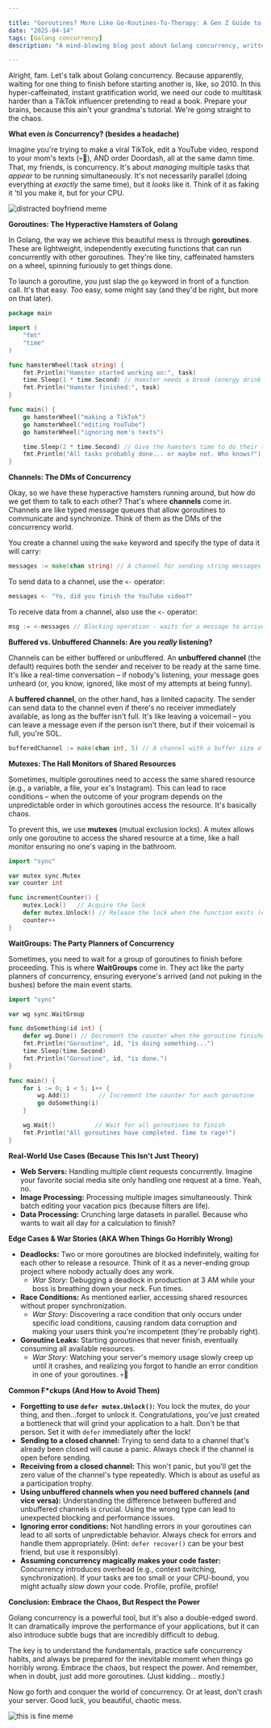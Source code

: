 ```yaml
---

title: "Goroutines? More Like Go-Routines-To-Therapy: A Gen Z Guide to Golang Concurrency"
date: "2025-04-14"
tags: [Golang concurrency]
description: "A mind-blowing blog post about Golang concurrency, written for chaotic Gen Z engineers. Because who has time for sequential code when the world's ending?"

---
```


Alright, fam. Let's talk about Golang concurrency. Because apparently, waiting for one thing to finish before starting another is, like, *so* 2010. In this hyper-caffeinated, instant gratification world, we need our code to multitask harder than a TikTok influencer pretending to read a book. Prepare your brains, because this ain't your grandma's tutorial. We're going straight to the chaos.

**What even *is* Concurrency? (besides a headache)**

Imagine you're trying to make a viral TikTok, edit a YouTube video, respond to your mom's texts (💀🙏), AND order Doordash, all at the same damn time. That, my friends, is concurrency. It's about *managing* multiple tasks that *appear* to be running simultaneously. It's not necessarily parallel (doing everything at *exactly* the same time), but it *looks* like it. Think of it as faking it 'til you make it, but for your CPU.

![distracted boyfriend meme](https://i.imgflip.com/30b1gx.jpg)

**Goroutines: The Hyperactive Hamsters of Golang**

In Golang, the way we achieve this beautiful mess is through **goroutines**. These are lightweight, independently executing functions that can run concurrently with other goroutines. They're like tiny, caffeinated hamsters on a wheel, spinning furiously to get things done.

To launch a goroutine, you just slap the `go` keyword in front of a function call. It's that easy. *Too* easy, some might say (and they'd be right, but more on that later).

```go
package main

import (
	"fmt"
	"time"
)

func hamsterWheel(task string) {
	fmt.Println("Hamster started working on:", task)
	time.Sleep(1 * time.Second) // Hamster needs a break (energy drink refill)
	fmt.Println("Hamster finished:", task)
}

func main() {
	go hamsterWheel("making a TikTok")
	go hamsterWheel("editing YouTube")
	go hamsterWheel("ignoring mom's texts")

	time.Sleep(2 * time.Second) // Give the hamsters time to do their thing (or collapse from exhaustion)
	fmt.Println("All tasks probably done... or maybe not. Who knows?")
}
```

**Channels: The DMs of Concurrency**

Okay, so we have these hyperactive hamsters running around, but how do we get them to talk to each other? That's where **channels** come in. Channels are like typed message queues that allow goroutines to communicate and synchronize. Think of them as the DMs of the concurrency world.

You create a channel using the `make` keyword and specify the type of data it will carry:

```go
messages := make(chan string) // A channel for sending string messages
```

To send data to a channel, use the `<-` operator:

```go
messages <- "Yo, did you finish the YouTube video?"
```

To receive data from a channel, also use the `<-` operator:

```go
msg := <-messages // Blocking operation - waits for a message to arrive
```

**Buffered vs. Unbuffered Channels: Are you *really* listening?**

Channels can be either buffered or unbuffered. An **unbuffered channel** (the default) requires both the sender and receiver to be ready at the same time. It's like a real-time conversation – if nobody's listening, your message goes unheard (or, you know, ignored, like most of my attempts at being funny).

A **buffered channel**, on the other hand, has a limited capacity. The sender can send data to the channel even if there's no receiver immediately available, as long as the buffer isn't full. It's like leaving a voicemail – you can leave a message even if the person isn't there, but if their voicemail is full, you're SOL.

```go
bufferedChannel := make(chan int, 5) // A channel with a buffer size of 5
```

**Mutexes: The Hall Monitors of Shared Resources**

Sometimes, multiple goroutines need to access the same shared resource (e.g., a variable, a file, your ex's Instagram). This can lead to race conditions – when the outcome of your program depends on the unpredictable order in which goroutines access the resource. It's basically chaos.

To prevent this, we use **mutexes** (mutual exclusion locks). A mutex allows only one goroutine to access the shared resource at a time, like a hall monitor ensuring no one's vaping in the bathroom.

```go
import "sync"

var mutex sync.Mutex
var counter int

func incrementCounter() {
	mutex.Lock()   // Acquire the lock
	defer mutex.Unlock() // Release the lock when the function exits (even if it panics)
	counter++
}
```

**WaitGroups: The Party Planners of Concurrency**

Sometimes, you need to wait for a group of goroutines to finish before proceeding. This is where **WaitGroups** come in. They act like the party planners of concurrency, ensuring everyone's arrived (and not puking in the bushes) before the main event starts.

```go
import "sync"

var wg sync.WaitGroup

func doSomething(id int) {
	defer wg.Done() // Decrement the counter when the goroutine finishes
	fmt.Println("Goroutine", id, "is doing something...")
	time.Sleep(time.Second)
	fmt.Println("Goroutine", id, "is done.")
}

func main() {
	for i := 0; i < 5; i++ {
		wg.Add(1)        // Increment the counter for each goroutine
		go doSomething(i)
	}

	wg.Wait()           // Wait for all goroutines to finish
	fmt.Println("All goroutines have completed. Time to rage!")
}
```

**Real-World Use Cases (Because This Isn't Just Theory)**

*   **Web Servers:** Handling multiple client requests concurrently. Imagine your favorite social media site only handling one request at a time. Yeah, no.
*   **Image Processing:** Processing multiple images simultaneously. Think batch editing your vacation pics (because filters are life).
*   **Data Processing:** Crunching large datasets in parallel. Because who wants to wait all day for a calculation to finish?

**Edge Cases & War Stories (AKA When Things Go Horribly Wrong)**

*   **Deadlocks:** Two or more goroutines are blocked indefinitely, waiting for each other to release a resource. Think of it as a never-ending group project where nobody actually does any work.
    *   *War Story:* Debugging a deadlock in production at 3 AM while your boss is breathing down your neck. Fun times.
*   **Race Conditions:** As mentioned earlier, accessing shared resources without proper synchronization.
    *   *War Story:* Discovering a race condition that only occurs under specific load conditions, causing random data corruption and making your users think you're incompetent (they're probably right).
*   **Goroutine Leaks:** Starting goroutines that never finish, eventually consuming all available resources.
    *   *War Story:* Watching your server's memory usage slowly creep up until it crashes, and realizing you forgot to handle an error condition in one of your goroutines. 💀🙏

**Common F\*ckups (And How to Avoid Them)**

*   **Forgetting to use `defer mutex.Unlock()`:** You lock the mutex, do your thing, and then...forget to unlock it. Congratulations, you've just created a bottleneck that will grind your application to a halt. Don't be that person. Set it with `defer` immediately after the lock!
*   **Sending to a closed channel:** Trying to send data to a channel that's already been closed will cause a panic. Always check if the channel is open before sending.
*   **Receiving from a closed channel:**  This won't panic, but you'll get the zero value of the channel's type repeatedly. Which is about as useful as a participation trophy.
*   **Using unbuffered channels when you need buffered channels (and vice versa):** Understanding the difference between buffered and unbuffered channels is crucial. Using the wrong type can lead to unexpected blocking and performance issues.
*   **Ignoring error conditions:** Not handling errors in your goroutines can lead to all sorts of unpredictable behavior. Always check for errors and handle them appropriately. (Hint: `defer recover()` can be your best friend, but use it responsibly).
*   **Assuming concurrency magically makes your code faster:**  Concurrency introduces overhead (e.g., context switching, synchronization). If your tasks are too small or your CPU-bound, you might actually *slow down* your code. Profile, profile, profile!

**Conclusion: Embrace the Chaos, But Respect the Power**

Golang concurrency is a powerful tool, but it's also a double-edged sword. It can dramatically improve the performance of your applications, but it can also introduce subtle bugs that are incredibly difficult to debug.

The key is to understand the fundamentals, practice safe concurrency habits, and always be prepared for the inevitable moment when things go horribly wrong. Embrace the chaos, but respect the power. And remember, when in doubt, just add more goroutines. (Just kidding… mostly.)

Now go forth and conquer the world of concurrency. Or at least, don't crash your server. Good luck, you beautiful, chaotic mess.

![this is fine meme](https://i.kym-cdn.com/entries/icons/original/000/018/647/this_is_fine.jpg)
